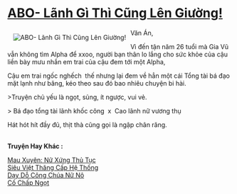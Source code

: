<a href="https://utruyen.com/truyen/abo-lanh-gi-thi-cung-len-giuong/19407/" title="ABO- Lãnh Gì Thì Cũng Lên Giường!"><h1>ABO- Lãnh Gì Thì Cũng Lên Giường!</h1></a><div style="display:table"><img align="right" style="float: left; padding: 10px;" src="https://utruyen.com/images/story/200x260/abo-lanh-gi-thi-cung-len-giuong.jpg" alt="ABO- Lãnh Gì Thì Cũng Lên Giường!">Văn Án, <p></p>Vì đến tận năm 26 tuổi mà Gia Vũ vẫn không tìm Alpha để xxoo, người bạn thân lo lắng cho sức khỏe của cậu liền bày mưu nhắn em trai của cậu đem tới một Alpha,<p></p>Cậu em trai ngốc nghếch  thế nhưng lại đem về hẳn một cái Tổng tài bá đạo mặt lạnh như băng, kéo theo sau đó bao nhiêu chuyện bi hài. <p></p>>Truyện chủ yếu là ngọt, sủng, ít ngược, vui vẻ.<p></p>> Bá đạo tổng tài lãnh khốc công  x  Cao lãnh nữ vương thụ<p></p>Hát hót hít đầy đủ, thịt thà cũng gọi là ngập chân răng.</div><p><br><b>Truyện Hay Khác :</b></p><a href="https://utruyen.com/truyen/mau-xuyen-nu-xung-thu-tuc/19324/" alt="Mau Xuyên: Nữ Xứng Thủ Tục">Mau Xuyên: Nữ Xứng Thủ Tục</a><br/><a href="https://www.flickr.com/photos/184340401@N07/48819245417/" alt="Siêu Việt Thăng Cấp Hệ Thống">Siêu Việt Thăng Cấp Hệ Thống</a><br/><a href="https://truyenngontinhay.wordpress.com/2019/10/03/day-do-cong-chua-nu-no/" alt="Dạy Dỗ Công Chúa Nữ Nô">Dạy Dỗ Công Chúa Nữ Nô</a><br/><a href="https://github.com/quanluxury/ngontinhhot/tree/master/truyenhay/19088/" alt="Cố Chấp Ngọt">Cố Chấp Ngọt</a><br/>